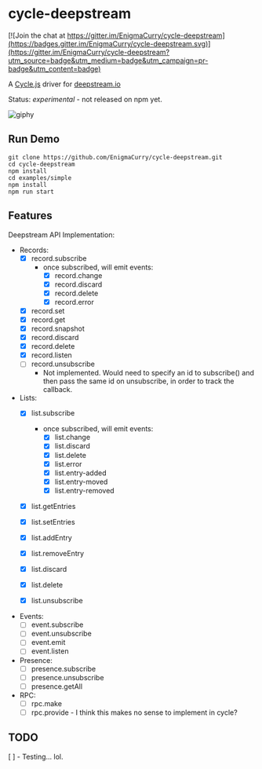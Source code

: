 cycle-deepstream
=====================

[![Join the chat at https://gitter.im/EnigmaCurry/cycle-deepstream](https://badges.gitter.im/EnigmaCurry/cycle-deepstream.svg)](https://gitter.im/EnigmaCurry/cycle-deepstream?utm_source=badge&utm_medium=badge&utm_campaign=pr-badge&utm_content=badge)

A [Cycle.js](https://cycle.js.org/) driver for [deepstream.io](https://deepstream.io)

Status: *experimental* - not released on npm yet.

![giphy](https://cloud.githubusercontent.com/assets/43061/23532850/f8351d38-ff7b-11e6-9645-905309d7ee05.gif)

Run Demo
----------

    git clone https://github.com/EnigmaCurry/cycle-deepstream.git
    cd cycle-deepstream
    npm install
    cd examples/simple
    npm install
    npm run start

Features
----------

Deepstream API Implementation:
  - Records:
    - [x] record.subscribe
       - once subscribed, will emit events:
         - [x] record.change
         - [x] record.discard
         - [x] record.delete
         - [x] record.error
    - [x] record.set
    - [x] record.get
    - [x] record.snapshot
    - [x] record.discard
    - [x] record.delete
    - [x] record.listen
    - [ ] record.unsubscribe 
      - Not implemented. Would need to specify an id to subscribe() and 
        then pass the same id on unsubscribe, in order to track the callback.
    
  - Lists:
    - [x] list.subscribe
      - once subscribed, will emit events:
         - [x] list.change
         - [x] list.discard
         - [x] list.delete
         - [x] list.error
         - [x] list.entry-added
         - [x] list.entry-moved
         - [x] list.entry-removed
    - [x] list.getEntries
    - [x] list.setEntries
    - [x] list.addEntry
    - [x] list.removeEntry
    - [x] list.discard
    - [x] list.delete
    - [x] list.unsubscribe
    
    
  - Events:
    - [ ] event.subscribe
    - [ ] event.unsubscribe
    - [ ] event.emit
    - [ ] event.listen
    
  - Presence:
    - [ ] presence.subscribe
    - [ ] presence.unsubscribe
    - [ ] presence.getAll
    
  - RPC:
    - [ ] rpc.make
    - [ ] rpc.provide - I think this makes no sense to implement in cycle?

TODO
-----

 [ ] - Testing... lol.
